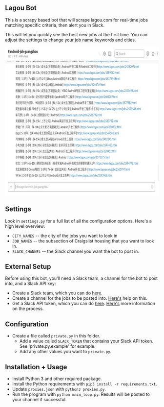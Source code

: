 Lagou Bot
-------------------

This is a scrapy based bot that will scrape lagou.com for real-time jobs matching specific criteria, then alert you in Slack. 

This will let you quickly see the best new jobs at the first time.  You can adjust the settings to change your job name keywords and cities.


<img src="/art/screenshot.png" alt="screenshot" title="screenshot" height="486" />

Settings
--------------------

Look in `settings.py` for a full list of all the configuration options.  Here's a high level overview:

* `CITY_NAMES` -- the city of the jobs you want to look in
* `JOB_NAMES` -- the subsection of Craigslist housing that you want to look in.
* `SLACK_CHANNEL` -- the Slack channel you want the bot to post in.

External Setup
--------------------

Before using this bot, you'll need a Slack team, a channel for the bot to post into, and a Slack API key:

* Create a Slack team, which you can do [here](https://slack.com/create#email).  
* Create a channel for the jobs to be posted into.  [Here's](https://get.slack.help/hc/en-us/articles/201402297-Creating-a-channel) help on this. 
* Get a Slack API token, which you can do [here](https://api.slack.com/docs/oauth-test-tokens).  [Here's](https://get.slack.help/hc/en-us/articles/215770388-Creating-and-regenerating-API-tokens) more information on the process.

Configuration
--------------------

* Create a file called `private.py` in this folder.
    * Add a value called `SLACK_TOKEN` that contains your Slack API token. See 'private.py.example' for example.
    * Add any other values you want to `private.py`.

Installation + Usage
--------------------

* Install Python 3 and other required package.
* Install the Python requirements with `pip3 install -r requirements.txt`.
* Update `proxies.json` with `python3 proxies.py`.
* Run the program with `python main_loop.py`. Results will be posted to your channel if successful.